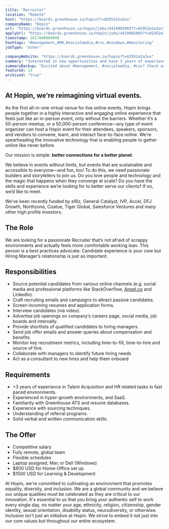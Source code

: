 ```yaml
---
title: "Recruiter"
location: "Remote"
host: "https://boards.greenhouse.io/hopin?t=02952e2a3us"
companyName: "Hopin"
url: "https://boards.greenhouse.io/hopin/jobs/4419902003?t=02952e2a3us"
applyUrl: "https://boards.greenhouse.io/hopin/jobs/4419902003?t=02952e2a3us#app"
timestamp: 1617840000000
hashtags: "#management,#HR,#socialmedia,#css,#windows,#monitoring"
jobType: "other"

companyWebsite: "https://boards.greenhouse.io/hopin?t=02952e2a3us"
summary: "Interested in new opportunities and have 3 years of experience in Talent Acquisition and HR related tasks in fast paced environments? Hopin has a job opening for a Recruiter."
summaryBackup: "Excited about #management, #socialmedia, #css? Check out this job post!"
featured: 14
archived: "true"
---
```


## At Hopin, we’re reimagining virtual events.

As the first all-in-one virtual venue for live online events, Hopin brings people together in a highly interactive and engaging online experience that feels just like an in-person event, only without the barriers. Whether it’s a 50-person meetup, or a 50,000-person conference—any type of event organizer can host a Hopin event for their attendees, speakers, sponsors, and vendors to convene, learn, and interact face-to-face online. We’re spearheading the innovative technology that is enabling people to gather online like never before.

Our mission is simple: **better connections for a better planet**. 

We believe in events without limits, but events that are sustainable and accessible to everyone—and fun, too! To do this, we need passionate builders and storytellers to join us. Do you love people and technology and the magic that happens when they converge at scale? Do you have the skills and experience we’re looking for to better serve our clients? If so, we’d like to meet.

We’ve been recently funded by a16z, General Catalyst, IVP, Accel, DFJ Growth, Northzone, Coatue, Tiger Global, Salesforce Ventures and many other high profile investors.

## The Role

We are looking for a passionate Recruiter that’s not afraid of scrappy environments and actually feels more comfortable working lean. This person is a best practices advocate: Candidate experience is your core but Hiring Manager’s relationship is just as important.

## Responsibilities

*   Source potential candidates from various online channels (e.g. social media and professional platforms like StackOverflow, [Angel.co](http://angel.co/) and LinkedIn).
*   Craft recruiting emails and campaigns to attract passive candidates.
*   Screen incoming resumes and application forms.
*   Interview candidates (via video).
*   Advertise job openings on company’s careers page, social media, job boards and internally.
*   Provide shortlists of qualified candidates to hiring managers.
*   Send job offer emails and answer queries about compensation and benefits.
*   Monitor key recruitment metrics, including time-to-fill, time-to-hire and source of hire.
*   Collaborate with managers to identify future hiring needs
*   Act as a consultant to new hires and help them onboard

## Requirements

*   +3 years of experience in Talent Acquisition and HR related tasks in fast paced environments.
*   Experienced in hyper-growth environments, and SaaS.
*   Familiarity with Greenhouse ATS and resume databases.
*   Experience with sourcing techniques.
*   Understanding of referral programs.
*   Solid verbal and written communication skills.

## The Offer

*   Competitive salary
*   Fully remote, global team
*   Flexible schedules
*   Laptop assigned, Mac or Dell (Windows)
*   $800 USD for Home-Office set up
*   $1500 USD for Learning & Development

At Hopin, we're committed to cultivating an environment that promotes equality, diversity, and inclusion. We are a global community and we believe our unique qualities must be celebrated as they are critical to our innovation. It's essential to us that you bring your authentic self to work every single day, no matter your age, ethnicity, religion, citizenship, gender identity, sexual orientation, disability status, neurodiversity, or otherwise. Inclusion isn't just an initiative at Hopin. We strive to embed it not just into our core values but throughout our entire ecosystem.
